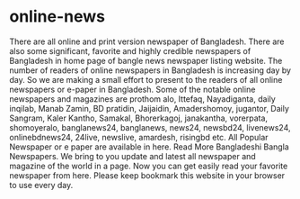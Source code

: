 # online-news
There are all online and print version newspaper of Bangladesh. There are also some significant, favorite and highly credible newspapers of Bangladesh in home page of bangle news newspaper listing website. The number of readers of online newspapers in Bangladesh is increasing day by day. So we are making a small effort to present to the readers of all online newspapers or e-paper in Bangladesh. Some of the notable online newspapers and magazines are prothom alo, Ittefaq, Nayadiganta, daily inqilab, Manab Zamin, BD pratidin, Jaijaidin, Amadershomoy, jugantor, Daily Sangram, Kaler Kantho, Samakal, Bhorerkagoj, janakantha, vorerpata, shomoyeralo, banglanews24, banglanews, news24, newsbd24, livenews24, onlinebdnews24, 24live, newslive, amardesh, risingbd etc. All Popular Newspaper or e paper are available in here. Read More Bangladeshi Bangla Newspapers. We bring to you update and latest all newspaper and magazine of the world in a page. Now you can get easily read your favorite newspaper from here. Please keep bookmark this website in your browser to use every day.
